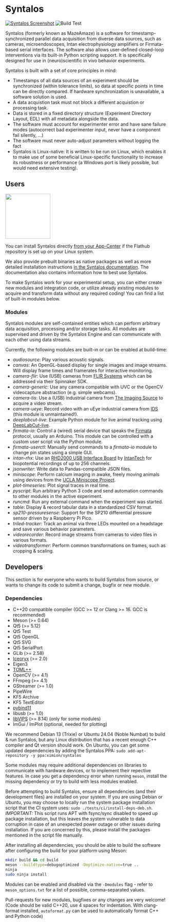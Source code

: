 Syntalos
========

[![Syntalos Screenshot](contrib/screenshots/v0.8.4-ui-overview.png "Syntalos")](https://github.com/bothlab/syntalos/tree/master/contrib/screenshots)
![Build Test](https://github.com/bothlab/syntalos/workflows/Build%20Test/badge.svg?branch=master)

Syntalos (formerly known as MazeAmaze) is a software for timestamp-synchronized parallel data acquisition from diverse data sources,
such as cameras, microendoscopes, Intan electrophysiology amplifiers or Firmata-based serial interfaces.
The software also allows user-defined closed-loop interventions via its built-in Python scripting support.
It is specifically designed for use in (neuro)scientific in vivo behavior experiments.

Syntalos is built with a set of core principles in mind:
 * Timestamps of all data sources of an experiment should be synchronized (within tolerance limits), so data at
   specific points in time can be directly compared. If hardware synchronization is unavailable, a software solution is used.
 * A data acquistion task must not block a different acquistion or processing task.
 * Data is stored in a fixed directory structure (Experiment Directory Layout, EDL) with all metadata alongside the data.
 * The software must account for experimenter error and have sane failure modes (autocorrect bad experimenter input, never have a component fail silently, ...)
 * The software must never auto-adjust parameters without logging the fact
 * Syntalos is Linux-native: It is written to be run on Linux, which enables it to make use of some beneficial Linux-specific functionality
   to increase its robustness or performance (a Windows port is likely possible, but would need extensive testing).

## Users

<a href="https://flathub.org/apps/io.github.bothlab.syntalos">
<img src="https://flathub.org/assets/badges/flathub-badge-en.png" width="140"/>
</a>

You can install Syntalos directly [from your App-Center](https://flathub.org/apps/io.github.bothlab.syntalos)
if the Flathub repository is set up on your Linux system.

We also provide prebuilt binaries as native packages as well as more detailed installation instructions
[in the Syntalos documentation](https://syntalos.github.io/docs/setup/install/).
The documentation also contains information how to best use Syntalos.

To make Syntalos work for your experimental setup, you can either create new modules and integration code, or
utilize already existing modules to acquire and transform data without any required coding!
You can find a list of built-in modules below.

### Modules

Syntalos modules are self-contained entities which can perform arbitrary data acquisition, processing and/or storage tasks.
All modules are supervised and driven by the Syntalos Engine and can communicate with each other using data streams.

Currently, the following modules are built-in or can be enabled at build-time:
 * *audiosource*: Play various acoustic signals.
 * *canvas*: An OpenGL-based display for single images and image streams. Will display frame times and framerates for interactive monitoring.
 * *camera-flir*: Use (USB) cameras from [FLIR Systems](https://www.flir.com/) which can be addressed via their Spinnaker SDK.
 * *camera-generic*: Use any camera compatible with UVC or the OpenCV videocapture abstraction (e.g. simple webcams).
 * *camera-tis*: Use a (USB) industrial camera from [The Imaging Source](https://www.theimagingsource.com/) to acquire a video stream.
 * *camera-ueye*: Record video with an uEye industrial camera from [IDS](https://ids-imaging.com) (this module is unmaintained!).
 * *deeplabcut-live*: Example Python module for live animal tracking using [DeepLabCut-live](https://github.com/DeepLabCut/DeepLabCut-live).
 * *firmata-io*: Control a (wired) serial device that speaks the [Firmata](http://firmata.org/wiki/Main_Page) protocol, usually an Arduino.
   This module can be controlled with a custom user script via the Python module.
 * *firmata-userctl*: Manually send commands to a *firmata-io* module to change pin states using a simple GUI.
 * *intan-rhx*: Use an [RHD2000 USB Interface Board](http://intantech.com/RHD2000_USB_interface_board.html) by [IntanTech](http://intantech.com/)
   for biopotential recordings of up to 256 channels.
 * *jsonwriter*: Write data to Pandas-compatible JSON files.
 * *miniscope*: Perform calcium imaging in awake, freely moving animals using devices from the [UCLA Miniscope Project](https://github.com/Aharoni-Lab/Miniscope-v4/wiki).
 * *plot-timeseries*: Plot signal traces in real time.
 * *pyscript*: Run arbitrary Python 3 code and send automation commands to other modules in the active experiment.
 * *runcmd*: Run any external command when the experiment was started.
 * *table*: Display & record tabular data in a standardized CSV format.
 * *sp210-pressuresense*: Support for the SP210 differential pressure sensor driven by a Raspberry Pi Pico.
 * *triled-tracker*: Track an animal via three LEDs mounted on a headstage and save various behavior parameters.
 * *videorecorder*: Record image streams from cameras to video files in various formats.
 * *videotransformer*: Perform common transformations on frames, such as cropping & scaling.

## Developers

This section is for everyone who wants to build Syntalos from source, or wants to change its code
to submit a change, bugfix or new module.

### Dependencies

 * C++20 compatible compiler
   (GCC >= 12 or Clang >= 16. GCC is recommended)
 * Meson (>= 0.64)
 * Qt5 (>= 5.12)
 * Qt5 Test
 * Qt5 OpenGL
 * Qt5 SVG
 * Qt5 SerialPort
 * GLib (>= 2.58)
 * [Iceoryx](https://github.com/eclipse-iceoryx/iceoryx) (>= 2.0)
 * Eigen3
 * [TOML++](https://github.com/marzer/tomlplusplus/)
 * OpenCV (>= 4.1)
 * FFmpeg (>= 4.1)
 * GStreamer (>= 1.0)
 * PipeWire
 * KF5 Archive
 * KF5 TextEditor
 * [pybind11](https://github.com/pybind/pybind11)
 * libusb (>= 1.0)
 * [libVIPS](https://www.libvips.org/) (>= 8.14) (only for some modules)
 * ImGui / ImPlot (optional, needed for plotting)

We recommend Debian 13 (Trixie) or Ubuntu 24.04 (Noble Numbat) to build & run Syntalos,
but any Linux distribution that has a recent enough C++ compiler and Qt version
should work.
On Ubuntu, you can get some updated dependencies by adding the Syntalos PPA: `sudo add-apt-repository -y ppa:ximion/syntalos`

Some modules may require additional dependencies on libraries to communicate with hardware devices, or to implement
their repective features.
In case you get a dependency error when running `meson`, install the missing dependency or try to build with less modules enabled.

Before attempting to build Syntalos, ensure all dependencies (and their development files) are installed on your system.
If you are using Debian or Ubuntu, you may choose to locally run the system package installation script that the CI system uses:
`sudo ./tests/ci/install-deps-deb.sh`. *IMPORTANT:* This script runs APT with fsync/sync disabled to speed up package installation,
but this leaves the system vulnerable to data corruption in case of an unexpected power outage or other issues during installation.
If you are concerned by this, please install the packages mentioned in the script file manually.

After installing all dependencies, you should be able to build the software after configuring the build for your platform using Meson:
```sh
mkdir build && cd build
meson --buildtype=debugoptimized -Doptimize-native=true ..
ninja
sudo ninja install
```

Modules can be enabled and disabled via the `-Dmodules` flag - refer to `meson_options.txt` for a list of possible,
comma-separated values.

Pull-requests for new modules, bugfixes or any changes are very welcome!
(Code should be valid C++20, use 4 spaces for indentation. With clang-format installed, `autoformat.py` can be used
to automatically format C++ and Python code)
